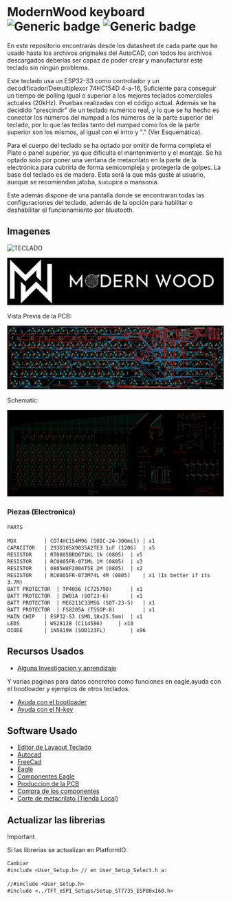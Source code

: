 # ModernWood keyboard ![Generic badge](https://img.shields.io/badge/Version-1.0-brightgreen.svg) ![Generic badge](https://img.shields.io/github/last-commit/Electroner/ModernWood)


En este repositorio encontrarás desde los datasheet de cada parte que he usado hasta los archivos originales del AutoCAD, con todos los archivos descargados deberías ser capaz de poder crear y manufacturar este teclado sin ningún problema.

Este teclado usa un ESP32-S3 como controlador y un decodificador/Demultiplexor 74HC154D 4-a-16, Suficiente para conseguir un tiempo de polling igual o superior a los mejores teclados comerciales actuales (20kHz). Pruebas realizadas con el código actual. Además se ha decidido "prescindir" de un teclado numérico real, y lo que se ha hecho es conectar los números del numpad a los números de la parte superior del teclado, por lo que las teclas tanto del numpad como los de la parte superior son los mismos, al igual con el intro y "." (Ver Esquemática).

Para el cuerpo del teclado se ha optado por omitir de forma completa el Plate o panel superior, ya que dificulta el mantenimiento y el montaje. Se ha optado solo por poner una ventana de metacrilato en la parte de la electrónica para cubrirla de forma semicompleja y protegerla de golpes. La base del teclado es de madera. Esta será la que más guste al usuario, aunque se recomiendan jatoba, sucupira o mansonia.

Este además dispone de una pantalla donde se encontraran todas las configuraciones del teclado, además de la opción para habilitar o deshabilitar el funcionamiento por bluetooth.

## Imagenes

![TECLADO](https://github.com/Electroner/ModernWood/tree/main/Images/Product/01.jpg)


![TECLADO](https://github.com/Electroner/ModernWood/blob/main/Images/ModernLogo.png)

Vista Previa de la PCB:

![PLANO](https://github.com/Electroner/ModernWood/blob/main/Images/PCB/Board.png)

Schematic:

![PLANO](https://github.com/Electroner/ModernWood/blob/main/Images/PCB/Schematic.png)

### Piezas (Electronica)

```plaintext
PARTS

MUX 		| CD74HC154M96 (SOIC-24-300mil) | x1
CAPACITOR 	| 293D105X9035A2TE3 1uF (1206) 	| x5
RESISTOR	| RT0805BRD071KL 1k (0805)	| x5
RESISTOR	| RC0805FR-071ML 1M (0805)	| x3
RESISTOR	| 0805W8F2004T5E 2M (0805)	| x2
RESISTOR	| RC0805FR-073M74L 4M (0805)	| x1 (Is better if its 3.7M)
BATT PROTECTOR	| TP4056 (C725790) 		| x1
BATT PROTECTOR	| DW01A (SOT23-6) 		| x1
BATT PROTECTOR	| ME6211C33M5G (SOT-23-5) 	| x1
BATT PROTECTOR	| FS8205A (TSSOP-8) 		| x1
MAIN CHIP	| ESP32-S3 (SMD,18x25.5mm)	| x1
LEDS		| WS2812B (C114586)		| x10
DIODE		| 1N5819W (SOD123FL)		| x96
```

## Recursos Usados

-   [Alguna Investigacion y aprendizaje](https://github.com/w4ilun/pocket-keyboard)

Y varias paginas para datos concretos como funciones en eagle,ayuda con el bootloader y ejemplos de otros teclados.

-   [Ayuda con el bootloader](https://forum.arduino.cc/t/burning-bootloader-to-custom-board-atmega32u4/890015)
-   [Ayuda con el N-key](https://forum.arduino.cc/t/how-to-program-n-key-rollover-atmega32u4/938418)

## Software Usado

-   [Editor de Layaout Teclado](http://www.keyboard-layout-editor.com/)
-   [Autocad](https://www.autodesk.es/products/autocad/overview?term=1-YEAR&tab=subscription)
-   [FreeCad](https://www.freecadweb.org/)
-   [Eagle](https://www.autodesk.com/products/eagle/free-download)
-   [Componentes Eagle](https://componentsearchengine.com/)
-   [Produccion de la PCB](https://jlcpcb.com/)
-   [Compra de los componentes](https://lcsc.com/)
-   [Corte de metacrilato (Tienda Local)](https://ecoplasticlaser.com/)

## Actualizar las librerias

> [!IMPORTANT]  
> Si las librerias se actualizan en PlatformIO:
```
Cambiar 
#include <User_Setup.h> // en User_Setup_Select.h a:

//#include <User_Setup.h>
#include <../TFT_eSPI_Setups/Setup_ST7735_ESP80x160.h>
```
